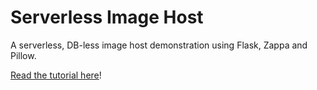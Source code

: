 # Serverless Image Host

A serverless, DB-less image host demonstration using Flask, Zappa and Pillow.

[Read the tutorial here](https://gun.io/blog/serverless-microservices-with-zappa-and-flask/)!
